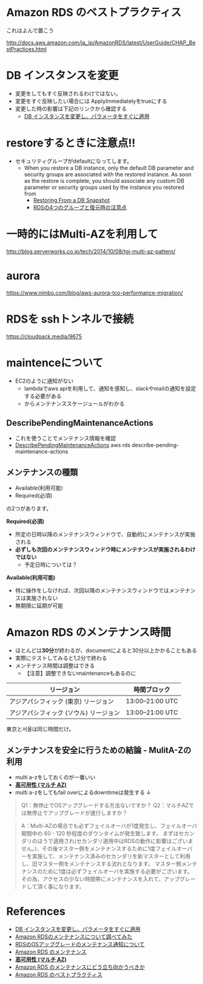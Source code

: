 # Amazon RDS のベストプラクティス
これはよんで置こう

<http://docs.aws.amazon.com/ja_jp/AmazonRDS/latest/UserGuide/CHAP_BestPractices.html>

# DB インスタンスを変更

+ 変更をしてもすぐ反映されるわけではない。
+ 変更をすぐ反映したい場合には ApplyImmediatelyをtrueにする
+ 変更した時の影響は下記のリンクから確認する
  + [DB インスタンスを変更し、パラメータをすぐに適用](htps://docs.aws.amazon.com/ja_jp/AmazonRDS/latest/UserGuide/Overview.DBInstance.Modifying.html)

# restoreするときに注意点!!

+ セキュリティグループがdefaultになってします。
  + When you restore a DB instance, only the default DB parameter and security groups are associated with the restored instance. As soon as the restore is complete, you should associate any custom DB parameter or security groups used by the instance you restored from
    + [Restoring From a DB Snapshot](http://docs.aws.amazon.com/AmazonRDS/latest/UserGuide/USER_RestoreFromSnapshot.html)
    + [RDSの4つのグループと復元時の注意点](http://www.simpline.co.jp/tech/?p=1014)

# 一時的にはMulti-AZを利用して

<http://blog.serverworks.co.jp/tech/2014/10/08/tgi-multi-az-pattern/>

# aurora

<https://www.nimbo.com/blog/aws-aurora-tco-performance-migration/>

# RDSを sshトンネルで接続

<https://cloudpack.media/9675>


# maintenceについて
- EC2のように通知がない
  - lambdaでaws apiを利用して、通知を感知し、slackやmailの通知を設定する必要がある
  - からメンテナンススケージュールがわかる


## DescribePendingMaintenanceActions

+ これを使うことでメンテナンス情報を確認
+ [DescribePendingMaintenanceActions](http://docs.aws.amazon.com/AmazonRDS/latest/APIReference/API_DescribePendingMaintenanceActions.html)
    aws rds describe-pending-maintenance-actions


## メンテナンスの種類

- Available(利用可能) 
- Required(必須) 

の2つがあります。

**Required(必須)**

- 所定の日時以降のメンテナンスウィンドウで、自動的にメンテナンスが実施される
- **必ずしも次回のメンテナンスウィンドウ時にメンテナンスが実施されるわけではない**
  - 予定日時については？

**Available(利用可能)**

- 特に操作をしなければ、次回以降のメンテナンスウィンドウではメンテナンスは実施されない
- 無期限に延期が可能
# Amazon RDS のメンテナンス時間
- ほとんどは**30分**が終わるが、documentによると30分以上かかることもある
- 実際にテストしてみると1,2分で終わる
- メンテナンス時間は調整はできる
  - 【注意】調整できないmaintenanceもあるのに


| **リージョン**              | **時間ブロック**    |
|------------------------|-----------------|
| アジアパシフィック (東京) リージョン | 13:00–21:00 UTC |
| アジアパシフィック (ソウル) リージョン  | 13:00–21:00 UTC |

東京と서울は同じ時間だけ。


## メンテナンスを安全に行うための結論 - MulitA-Zの利用

- multi a-zをしておくのが一番いい
- [**高可用性 (マルチ AZ)**](http://docs.aws.amazon.com/ja_jp/AmazonRDS/latest/UserGuide/Concepts.MultiAZ.html) [](http://docs.aws.amazon.com/ja_jp/AmazonRDS/latest/UserGuide/Concepts.MultiAZ.html)
- multi a-zをしてもfail overによるdowntimeは発生する ↓


> Q1：無停止でOSアップグレードする方法ないですか？
> Q2：マルチAZでは無停止でアップグレードが進行しますか？

> A：Multi-AZの場合でも必ずフェイルオーバが1度発生し、フェイルオーバ期間中の 60 - 120 秒程度のダウンタイムが発生致します。
> まずはセカンダリのほうで適用され(セカンダリ適用中はRDSの動作に影響はございません。)、その後マスター側をメンテナンスするために1度フェイルオーバーを実施して、メンテナンス済みのセカンダリを新マスターとして利用し、旧マスター側をメンテナンスする流れとなります。
> マスター側メンテナンスのために1度は必ずフェイルオーバを実施する必要がございます。
> その為、アクセスの少ない時間帯にメンテナンスを入れて、アップグレードして頂く事になります。

# References
- [DB インスタンスを変更し、パラメータをすぐに適用](htps://docs.aws.amazon.com/ja_jp/AmazonRDS/latest/UserGuide/Overview.DBInstance.Modifying.html)
- [Amazon RDSのメンテナンスについて調べてみた](http://blog.jicoman.info/2017/01/rds_maintenance/)
- [RDSのOSアップグレードのメンテナンス通知について](http://qiita.com/shojimotio/items/4a11a38f755974e9ad85)
- [Amazon RDS のメンテナンス](http://docs.aws.amazon.com/ja_jp/AmazonRDS/latest/UserGuide/USER_UpgradeDBInstance.Maintenance.html)
- [**高可用性 (マルチ AZ)**](http://docs.aws.amazon.com/ja_jp/AmazonRDS/latest/UserGuide/Concepts.MultiAZ.html) [](http://docs.aws.amazon.com/ja_jp/AmazonRDS/latest/UserGuide/Concepts.MultiAZ.html)
- [Amazon RDS のメンテナンスにどう立ち向かうべきか](https://blog.manabusakai.com/2016/01/rds-maintenance/)
- [Amazon RDS のベストプラクティス](http://docs.aws.amazon.com/ja_jp/AmazonRDS/latest/UserGuide/CHAP_BestPractices.html)